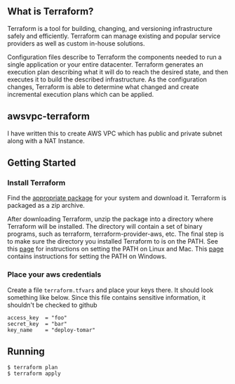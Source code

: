 ## What is Terraform?

Terraform is a tool for building, changing, and versioning infrastructure safely and efficiently. Terraform can manage existing and popular service providers as well as custom in-house solutions.

Configuration files describe to Terraform the components needed to run a single application or your entire datacenter. Terraform generates an execution plan describing what it will do to reach the desired state, and then executes it to build the described infrastructure. As the configuration changes, Terraform is able to determine what changed and create incremental execution plans which can be applied.

## awsvpc-terraform
I have written this to create AWS VPC which has public and private subnet along with a NAT Instance.

## Getting Started

### Install Terraform 

Find the [appropriate package](https://terraform.io/downloads.html) for your system and download it. Terraform is packaged as a zip archive.

After downloading Terraform, unzip the package into a directory where Terraform will be installed. The directory will contain a set of binary programs, such as terraform, terraform-provider-aws, etc. The final step is to make sure the directory you installed Terraform to is on the PATH. See this [page](http://stackoverflow.com/questions/14637979/how-to-permanently-set-path-on-linux) for instructions on setting the PATH on Linux and Mac. This [page](http://stackoverflow.com/questions/1618280/where-can-i-set-path-to-make-exe-on-windows) contains instructions for setting the PATH on Windows.

### Place your aws credentials

Create a file `terraform.tfvars` and place your keys there. It should look something like below. Since this file contains sensitive information, it shouldn't be checked to github

```
access_key  = "foo"
secret_key  = "bar"
key_name    = "deploy-tomar"
```

## Running
```
$ terraform plan
$ terraform apply
```
